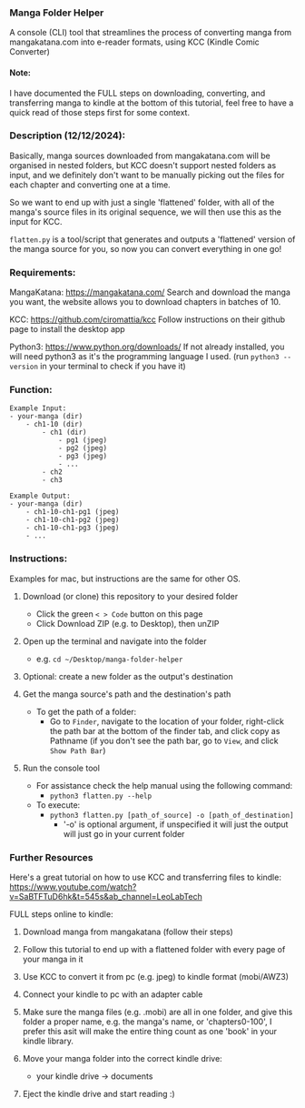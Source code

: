 ### Manga Folder Helper

A console (CLI) tool that streamlines the process of converting manga from mangakatana.com into e-reader formats, using KCC (Kindle Comic Converter)

#### Note:

I have documented the FULL steps on downloading, converting, and transferring manga to kindle at the bottom of this tutorial, feel free to have a quick read of those steps first for some context.

### Description (12/12/2024):

Basically, manga sources downloaded from mangakatana.com will be organised in nested folders, but KCC doesn't support nested folders as input, and we definitely don't want to be manually picking out the files for each chapter and converting one at a time.
 
So we want to end up with just a single 'flattened' folder, with all of the manga's source files in its original sequence, we will then use this as the input for KCC.

```flatten.py``` is a tool/script that generates and outputs a 'flattened' version of the manga source for you, so now you can convert everything in one go!


### Requirements:

MangaKatana: https://mangakatana.com/
Search and download the manga you want, the website allows you to download chapters in batches of 10.

KCC: https://github.com/ciromattia/kcc
Follow instructions on their github page to install the desktop app

Python3: https://www.python.org/downloads/
If not already installed, you will need python3 as it's the programming language I used. (run ```python3 --version``` in your terminal to check if you have it)


### Function:

    Example Input:
    - your-manga (dir)
        - ch1-10 (dir) 
            - ch1 (dir)
                - pg1 (jpeg)
                - pg2 (jpeg)
                - pg3 (jpeg)
                - ...
            - ch2
            - ch3

    Example Output:
    - your-manga (dir)
        - ch1-10-ch1-pg1 (jpeg)
        - ch1-10-ch1-pg2 (jpeg)
        - ch1-10-ch1-pg3 (jpeg)
        - ...


### Instructions:
Examples for mac, but instructions are the same for other OS.

1. Download (or clone) this repository to your desired folder
    - Click the green ```< > Code``` button on this page
    - Click Download ZIP (e.g. to Desktop), then unZIP

2. Open up the terminal and navigate into the folder
    - e.g. ```cd ~/Desktop/manga-folder-helper```

3. Optional: create a new folder as the output's destination

4. Get the manga source's path and the destination's path
    - To get the path of a folder: 
        - Go to ```Finder```, navigate to the location of your folder, right-click the path bar at the bottom of the finder tab, and click copy as Pathname (if you don't see the path bar, go to ```View```, and click ```Show Path Bar```)

5. Run the console tool
    - For assistance check the help manual using the following command:
        - ```python3 flatten.py --help```
    - To execute:
        - ```python3 flatten.py [path_of_source] -o [path_of_destination]```
            - '-o' is optional argument, if unspecified it will just the output will just go in your current folder

### Further Resources

Here's a great tutorial on how to use KCC and transferring files to kindle:
https://www.youtube.com/watch?v=SaBTFTuD6hk&t=545s&ab_channel=LeoLabTech

FULL steps online to kindle:

1. Download manga from mangakatana (follow their steps)
2. Follow this tutorial to end up with a flattened folder with every page of your manga in it
3. Use KCC to convert it from pc (e.g. jpeg) to kindle format (mobi/AWZ3)
4. Connect your kindle to pc with an adapter cable
5. Make sure the manga files (e.g. .mobi) are all in one folder, and give this folder a proper name, e.g. the manga's name, or 'chapters0-100', I prefer this asit will make the entire thing count as one 'book' in your kindle library.

6. Move your manga folder into the correct kindle drive:
    -  your kindle drive -> documents
7. Eject the kindle drive and start reading :)

